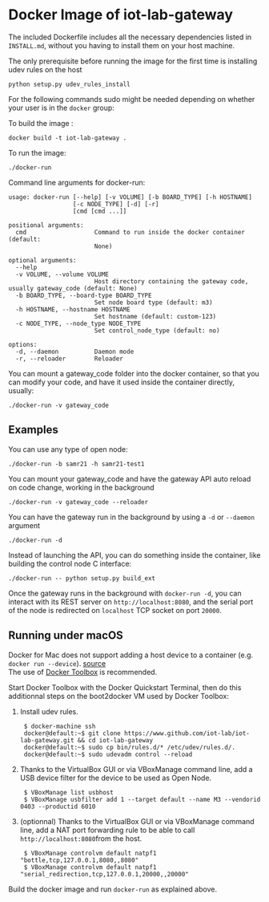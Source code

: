 Docker Image of iot-lab-gateway
===============================

The included Dockerfile includes all the necessary dependencies listed in `INSTALL.md`, without you having
to install them on your host machine.

The only prerequisite before running the image for the first time is installing udev rules on the host

    python setup.py udev_rules_install

For the following commands sudo might be needed depending on whether your user is in the `docker` group:

To build the image :

    docker build -t iot-lab-gateway .

To run the image:

    ./docker-run

Command line arguments for docker-run:

    usage: docker-run [--help] [-v VOLUME] [-b BOARD_TYPE] [-h HOSTNAME]
                      [-c NODE_TYPE] [-d] [-r]
                      [cmd [cmd ...]]

    positional arguments:
      cmd                   Command to run inside the docker container (default:
                            None)

    optional arguments:
      --help
      -v VOLUME, --volume VOLUME
                            Host directory containing the gateway code, usually gateway_code (default: None)
      -b BOARD_TYPE, --board-type BOARD_TYPE
                            Set node board type (default: m3)
      -h HOSTNAME, --hostname HOSTNAME
                            Set hostname (default: custom-123)
      -c NODE_TYPE, --node_type NODE_TYPE
                            Set control_node_type (default: no)

    options:
      -d, --daemon          Daemon mode
      -r, --reloader        Reloader


You can mount a gateway_code folder into the docker container, so that you can modify your code, and have it used inside the container
directly, usually:

    ./docker-run -v gateway_code

## Examples

You can use any type of open node:

    ./docker-run -b samr21 -h samr21-test1

You can mount your gateway_code and have the gateway API auto reload on code change, working in the background

    ./docker-run -v gateway_code --reloader

You can have the gateway run in the background by using a `-d` or `--daemon` argument

    ./docker-run -d

Instead of launching the API, you can do something inside the container, like building the control node C interface:

    ./docker-run -- python setup.py build_ext



Once the gateway runs in the background with `docker-run -d`, you can interact with its REST server on `http://localhost:8080`, and the serial port
of the node is redirected on `localhost` TCP socket on port `20000`.

## Running under macOS

Docker for Mac does not support adding a host device to a container (e.g. `docker run --device`). [source](https://docs.docker.com/docker-for-mac/faqs/#can-i-pass-through-a-usb-device-to-a-container)  
The use of [Docker Toolbox](https://docs.docker.com/toolbox/overview/) is recommended.

Start Docker Toolbox with the Docker Quickstart Terminal, then do this additionnal steps on the boot2docker VM used by Docker Toolbox:
1. Install udev rules.

        $ docker-machine ssh
        docker@default:~$ git clone https://www.github.com/iot-lab/iot-lab-gateway.git && cd iot-lab-gateway
        docker@default:~$ sudo cp bin/rules.d/* /etc/udev/rules.d/.
        docker@default:~$ sudo udevadm control --reload
1. Thanks to the VirtualBox GUI or via VBoxManage command line, add a USB device filter for the device to be used as Open Node.

        $ VBoxManage list usbhost
        $ VBoxManage usbfilter add 1 --target default --name M3 --vendorid 0403 --productid 6010
1. (optionnal) Thanks to the VirtualBox GUI or via VBoxManage command line, add a NAT port forwarding rule to be able to call `http://localhost:8080`from the host.

        $ VBoxManage controlvm default natpf1 "bottle,tcp,127.0.0.1,8080,,8080"
        $ VBoxManage controlvm default natpf1 "serial_redirection,tcp,127.0.0.1,20000,,20000"

Build the docker image and run `docker-run` as explained above.
